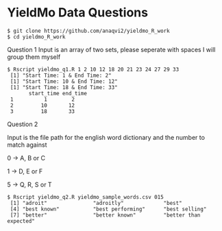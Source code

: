 # YieldMo Data Questions

    $ git clone https://github.com/anaqvi2/yieldmo_R_work
    $ cd yieldmo_R_work

Question 1
Input is an array of two sets, please seperate with spaces I will group them myself

    $ Rscript yieldmo_q1.R 1 2 10 12 18 20 21 23 24 27 29 33
     [1] "Start Time: 1 & End Time: 2"
     [1] "Start Time: 10 & End Time: 12"
     [1] "Start Time: 18 & End Time: 33"
           start_time end_time
     1          1        2
     2         10       12
     3         18       33

Question 2

Input is the file path for the english word dictionary and the number to match against


0 -> A, B or C

1 -> D, E or F

5 -> Q, R, S or T

    $ Rscript yieldmo_q2.R yieldmo_sample_words.csv 015
     [1] "adroit"               "adroitly"             "best"
     [4] "best known"           "best performing"      "best selling"
     [7] "better"               "better known"         "better than expected"
